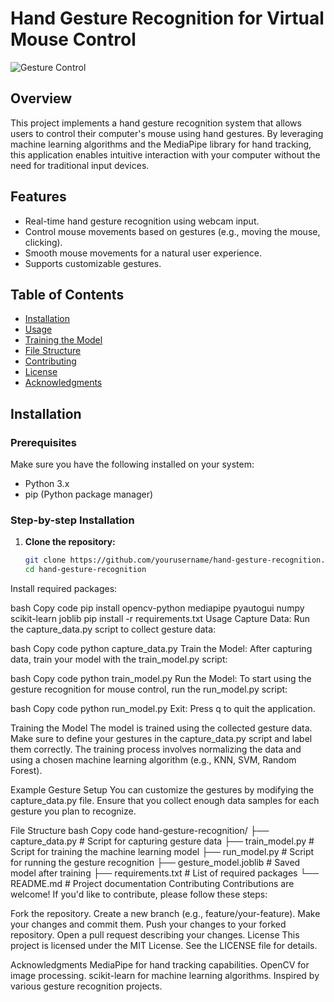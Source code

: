 # Hand Gesture Recognition for Virtual Mouse Control

![Gesture Control](https://via.placeholder.com/600x200.png?text=Hand+Gesture+Recognition+for+Virtual+Mouse+Control)

## Overview

This project implements a hand gesture recognition system that allows users to control their computer's mouse using hand gestures. By leveraging machine learning algorithms and the MediaPipe library for hand tracking, this application enables intuitive interaction with your computer without the need for traditional input devices.

## Features

- Real-time hand gesture recognition using webcam input.
- Control mouse movements based on gestures (e.g., moving the mouse, clicking).
- Smooth mouse movements for a natural user experience.
- Supports customizable gestures.

## Table of Contents

- [Installation](#installation)
- [Usage](#usage)
- [Training the Model](#training-the-model)
- [File Structure](#file-structure)
- [Contributing](#contributing)
- [License](#license)
- [Acknowledgments](#acknowledgments)

## Installation

### Prerequisites

Make sure you have the following installed on your system:
- Python 3.x
- pip (Python package manager)

### Step-by-step Installation

1. **Clone the repository:**
   ```bash
   git clone https://github.com/yourusername/hand-gesture-recognition.git
   cd hand-gesture-recognition
Install required packages:

bash
Copy code
pip install opencv-python mediapipe pyautogui numpy scikit-learn joblib
pip install -r requirements.txt
Usage
Capture Data: Run the capture_data.py script to collect gesture data:

bash
Copy code
python capture_data.py
Train the Model: After capturing data, train your model with the train_model.py script:

bash
Copy code
python train_model.py
Run the Model: To start using the gesture recognition for mouse control, run the run_model.py script:

bash
Copy code
python run_model.py
Exit: Press q to quit the application.

Training the Model
The model is trained using the collected gesture data. Make sure to define your gestures in the capture_data.py script and label them correctly. The training process involves normalizing the data and using a chosen machine learning algorithm (e.g., KNN, SVM, Random Forest).

Example Gesture Setup
You can customize the gestures by modifying the capture_data.py file. Ensure that you collect enough data samples for each gesture you plan to recognize.

File Structure
bash
Copy code
hand-gesture-recognition/
├── capture_data.py       # Script for capturing gesture data
├── train_model.py        # Script for training the machine learning model
├── run_model.py          # Script for running the gesture recognition
├── gesture_model.joblib   # Saved model after training
├── requirements.txt       # List of required packages
└── README.md              # Project documentation
Contributing
Contributions are welcome! If you'd like to contribute, please follow these steps:

Fork the repository.
Create a new branch (e.g., feature/your-feature).
Make your changes and commit them.
Push your changes to your forked repository.
Open a pull request describing your changes.
License
This project is licensed under the MIT License. See the LICENSE file for details.

Acknowledgments
MediaPipe for hand tracking capabilities.
OpenCV for image processing.
scikit-learn for machine learning algorithms.
Inspired by various gesture recognition projects.
